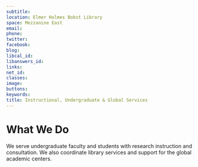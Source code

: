 ```yaml
---
subtitle: 
location: Elmer Holmes Bobst Library
space: Mezzanine East
email: 
phone: 
twitter: 
facebook: 
blog: 
libcal_id: 
libanswers_id: 
links: 
net_id: 
classes: 
image: 
buttons: 
keywords: 
title: Instructional, Undergraduate & Global Services
---
```


# What We Do

We serve undergraduate faculty and students with research instruction and consultation. We also coordinate library services and support for the global academic centers.